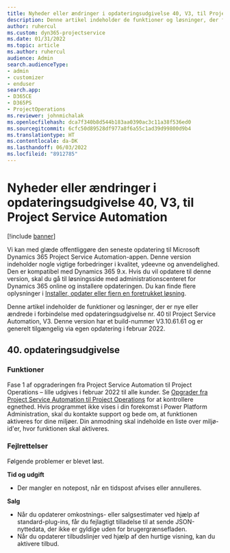 ```yaml
---
title: Nyheder eller ændringer i opdateringsudgivelse 40, V3, til Project Service Automation
description: Denne artikel indeholder de funktioner og løsninger, der findes i opdateringsudgivelse nr. 40 til Microsoft Dynamics 365 Project Service Automation, V3.
author: ruhercul
ms.custom: dyn365-projectservice
ms.date: 01/31/2022
ms.topic: article
ms.author: ruhercul
audience: Admin
search.audienceType:
- admin
- customizer
- enduser
search.app:
- D365CE
- D365PS
- ProjectOperations
ms.reviewer: johnmichalak
ms.openlocfilehash: dca7f340b8d544b183aa0390ac3c11a38f536ed0
ms.sourcegitcommit: 6cfc50d89528df977a8f6a55c1ad39d99800d9b4
ms.translationtype: HT
ms.contentlocale: da-DK
ms.lasthandoff: 06/03/2022
ms.locfileid: "8912785"
---
```

# <a name="whats-new-or-changed-in-project-service-automation-update-release-40-v3"></a>Nyheder eller ændringer i opdateringsudgivelse 40, V3, til Project Service Automation

[!include [banner](../includes/psa-now-project-operations.md)]

Vi kan med glæde offentliggøre den seneste opdatering til Microsoft Dynamics 365 Project Service Automation-appen. Denne version indeholder nogle vigtige forbedringer i kvalitet, ydeevne og anvendelighed. Den er kompatibel med Dynamics 365 9.x. Hvis du vil opdatere til denne version, skal du gå til løsningsside med administrationscenteret for Dynamics 365 online og installere opdateringen. Du kan finde flere oplysninger i [Installer, opdater eller fjern en foretrukket løsning](/power-platform/admin/install-remove-preferred-solution).

Denne artikel indeholder de funktioner og løsninger, der er nye eller ændrede i forbindelse med opdateringsudgivelse nr. 40 til Project Service Automation, V3. Denne version har et build-nummer V3.10.61.61 og er generelt tilgængelig via egen opdatering i februar 2022.

## <a name="update-release-40"></a>40. opdateringsudgivelse

### <a name="features"></a>Funktioner
Fase 1 af opgraderingen fra Project Service Automation til Project Operations – lille udgives i februar 2022 til alle kunder. Se [Opgrader fra Project Service Automation til Project Operations](upgrade-project-operations-non-stocked.md) for at kontrollere egnethed. Hvis programmet ikke vises i din forekomst i Power Platform Administration, skal du kontakte support og bede om, at funktionen aktiveres for dine miljøer. Din anmodning skal indeholde en liste over miljø-id'er, hvor funktionen skal aktiveres.

### <a name="bug-fixes"></a>Fejlrettelser

Følgende problemer er blevet løst.

**Tid og udgift**
- Der mangler en notepost, når en tidspost afvises eller annulleres. 

**Salg**

- Når du opdaterer omkostnings- eller salgsestimater ved hjælp af standard-plug-ins, får du fejlagtigt tilladelse til at sende JSON-nyttedata, der ikke er gyldige uden for brugergrænsefladen.
- Når du opdaterer tilbudslinjer ved hjælp af den hurtige visning, kan du aktivere tilbud.
